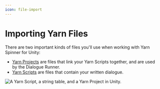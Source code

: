 ```yaml
---
icon: file-import
---
```


# Importing Yarn Files

There are two important kinds of files you'll use when working with Yarn Spinner for Unity:

* [Yarn Projects](yarn-projects.md) are files that link your Yarn Scripts together, and are used by the Dialogue Runner.
* [Yarn Scripts](yarn-scripts.md) are files that contain your written dialogue.

![A Yarn Script, a string table, and a Yarn Project in Unity.](../../.gitbook/assets/yarn-spinner-unity-asset-types.png)

